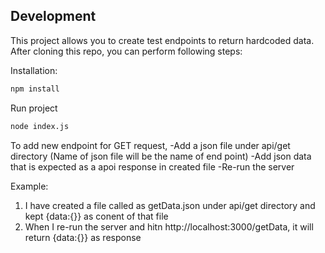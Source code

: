 ## Development

This project allows you to create test endpoints to return hardcoded data.
After cloning this repo, you can perform following steps:

Installation:

```sh
npm install
```

Run project

```sh
node index.js
```

To add new endpoint for GET request,
    -Add a json file under api/get directory (Name of json file will be the name of end point)
    -Add json data that is expected as a apoi response in created file
    -Re-run the server
    
Example:
1. I have created a file called as getData.json under api/get directory and kept {data:{}} as conent of that file
2. When I re-run the server and hitn http://localhost:3000/getData, it will return {data:{}} as response
